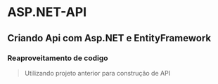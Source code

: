 # ASP.NET-API

## Criando Api com Asp.NET e EntityFramework

### Reaproveitamento de codigo

> Utilizando projeto anterior para construção de API
